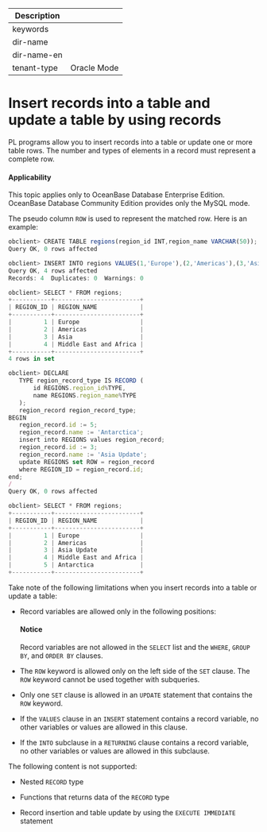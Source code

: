 | Description   |                 |
|---------------|-----------------|
| keywords      |                 |
| dir-name      |                 |
| dir-name-en   |                 |
| tenant-type   | Oracle Mode     |

# Insert records into a table and update a table by using records

PL programs allow you to insert records into a table or update one or more table rows. The number and types of elements in a record must represent a complete row.

  <main id="notice" >
    <h4>Applicability</h4>
    <p>This topic applies only to OceanBase Database Enterprise Edition. OceanBase Database Community Edition provides only the MySQL mode. </p>
  </main>

The pseudo column `ROW` is used to represent the matched row. Here is an example:

```javascript
obclient> CREATE TABLE regions(region_id INT,region_name VARCHAR(50));
Query OK, 0 rows affected

obclient> INSERT INTO regions VALUES(1,'Europe'),(2,'Americas'),(3,'Asia'),(4,'Middle East and Africa');
Query OK, 4 rows affected
Records: 4  Duplicates: 0  Warnings: 0

obclient> SELECT * FROM regions;
+-----------+------------------------+
| REGION_ID | REGION_NAME            |
+-----------+------------------------+
|         1 | Europe                 |
|         2 | Americas               |
|         3 | Asia                   |
|         4 | Middle East and Africa |
+-----------+------------------------+
4 rows in set

obclient> DECLARE
   TYPE region_record_type IS RECORD (
       id REGIONS.region_id%TYPE,
       name REGIONS.region_name%TYPE
   );
   region_record region_record_type;
BEGIN
   region_record.id := 5;
   region_record.name := 'Antarctica';
   insert into REGIONS values region_record;
   region_record.id := 3;
   region_record.name := 'Asia Update';
   update REGIONS set ROW = region_record
   where REGION_ID = region_record.id;
end;
/
Query OK, 0 rows affected

obclient> SELECT * FROM regions;
+-----------+------------------------+
| REGION_ID | REGION_NAME            |
+-----------+------------------------+
|         1 | Europe                 |
|         2 | Americas               |
|         3 | Asia Update            |
|         4 | Middle East and Africa |
|         5 | Antarctica             |
+-----------+------------------------+
```



Take note of the following limitations when you insert records into a table or update a table:

* Record variables are allowed only in the following positions:





  <main id="notice" type='notice'>
    <h4>Notice</h4>
    <p>Record variables are not allowed in the <code>SELECT</code> list and the <code>WHERE</code>, <code>GROUP BY</code>, and <code>ORDER BY</code> clauses. </p>
  </main>



* The `ROW` keyword is allowed only on the left side of the `SET` clause. The `ROW` keyword cannot be used together with subqueries.



* Only one `SET` clause is allowed in an `UPDATE` statement that contains the `ROW` keyword.



* If the `VALUES` clause in an `INSERT` statement contains a record variable, no other variables or values are allowed in this clause.



* If the `INTO` subclause in a `RETURNING` clause contains a record variable, no other variables or values are allowed in this subclause.






The following content is not supported:

* Nested `RECORD` type



* Functions that returns data of the `RECORD` type



* Record insertion and table update by using the `EXECUTE IMMEDIATE` statement





